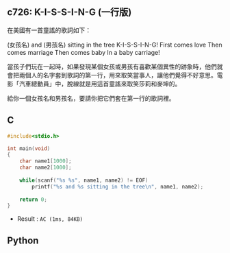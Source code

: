 ## c726: K-I-S-S-I-N-G (一行版)
在美國有一首童謠的歌詞如下：

(女孩名) and (男孩名) sitting in the tree
K-I-S-S-I-N-G!
First comes love
Then comes marriage
Then comes baby
In a baby carriage!

當孩子們玩在一起時，如果發現某個女孩或男孩有喜歡某個異性的跡象時，他們就會把兩個人的名字套到歌詞的第一行，用來取笑當事人，讓他們覺得不好意思。電影「汽車總動員」中，脫線就是用這首童謠來取笑莎莉和麥坤的。

給你一個女孩名和男孩名，要請你把它們套在第一行的歌詞裡。

## C
```C
#include<stdio.h>

int main(void)
{
	char name1[1000];
	char name2[1000];
	
	while(scanf("%s %s", name1, name2) != EOF)
		printf("%s and %s sitting in the tree\n", name1, name2);
	
	return 0;
}
```
 * Result : `AC (1ms, 84KB)`

## Python
